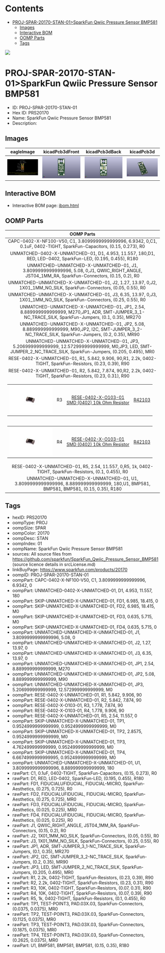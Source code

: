 



Contents
========

* [PROJ-SPAR-20170-STAN-01>SparkFun Qwiic Pressure Sensor BMP581](#proj-spar-20170-stan-01sparkfun-qwiic-pressure-sensor-bmp581)
	* [Images](#images)
	* [Interactive BOM](#interactive-bom)
	* [OOMP Parts](#oomp-parts)
	* [Tags](#tags)
  
![][im]
# PROJ-SPAR-20170-STAN-01>SparkFun Qwiic Pressure Sensor BMP581

- ID: PROJ-SPAR-20170-STAN-01
- Hex ID: PRS20170
- Name: SparkFun Qwiic Pressure Sensor BMP581
- Description: 

## Images
  
  

|eagleImage|kicadPcb3dFront|kicadPcb3dBack|kicadPcb3d|
| :---: | :---: | :---: | :---: |
|[![eagleImage](eagleImage_140.png)](eagleImage_600.png)|[![kicadPcb3dFront](kicadPcb3dFront_140.png)](kicadPcb3dFront_600.png)|[![kicadPcb3dBack](kicadPcb3dBack_140.png)](kicadPcb3dBack_600.png)|[![kicadPcb3d](kicadPcb3d_140.png)](kicadPcb3d_600.png)|

## Interactive BOM

- Interactive BOM page: [ibom.html](kicad/bom/ibom.html)

## OOMP Parts
  

|OOMP Parts|
| :---: |
|CAPC-0402-X-NF100-V50, C1, 3.8099999999999996, 6.9342, 0,C1, 0.1uF, 0402-TIGHT, SparkFun-Capacitors, (0.15, 0.273), R0|
|UNMATCHED-0402-X-UNMATCHED-01, D1, 4.953, 11.557, 180,D1, RED, LED-0402, SparkFun-LED, (0.195, 0.455), R180|
|UNMATCHED-UNMATCHED-X-UNMATCHED-01, J1, 3.8099999999999996, 5.08, 0,J1, QWIIC_RIGHT_ANGLE, JST04_1MM_RA, SparkFun-Connectors, (0.15, 0.2), R0|
|UNMATCHED-UNMATCHED-X-UNMATCHED-01, J2, 1.27, 13.97, 0,J2, 1X01_1MM_NO_SILK, SparkFun-Connectors, (0.05, 0.55), R0|
|UNMATCHED-UNMATCHED-X-UNMATCHED-01, J3, 6.35, 13.97, 0,J3, 1X01_1MM_NO_SILK, SparkFun-Connectors, (0.25, 0.55), R0|
|UNMATCHED-UNMATCHED-X-UNMATCHED-01, JP1, 2.54, 8.889999999999999, M270,JP1, ADR, SMT-JUMPER_3_1-NC_TRACE_SILK, SparkFun-Jumpers, (0.1, 0.35), MR270|
|UNMATCHED-UNMATCHED-X-UNMATCHED-01, JP2, 5.08, 8.889999999999999, M90,JP2, I2C, SMT-JUMPER_3_2-NC_TRACE_SILK, SparkFun-Jumpers, (0.2, 0.35), MR90|
|UNMATCHED-UNMATCHED-X-UNMATCHED-01, JP3, 5.206999999999999, 12.572999999999999, M0,JP3, LED, SMT-JUMPER_2_NC_TRACE_SILK, SparkFun-Jumpers, (0.205, 0.495), MR0|
|RESE-0402-X-UNMATCHED-01, R1, 5.842, 9.906, 90,R1, 2.2k, 0402-TIGHT, SparkFun-Resistors, (0.23, 0.39), R90|
|RESE-0402-X-UNMATCHED-01, R2, 5.842, 7.874, 90,R2, 2.2k, 0402-TIGHT, SparkFun-Resistors, (0.23, 0.31), R90|
|<table><tr><td>![RESE-0402-X-O103-01](https://raw.githubusercontent.com/oomlout/oomlout_OOMP_parts/main/RESE-0402-X-O103-01/image_140.jpg)</td><td> R3</td><td>[RESE-0402-X-O103-01<br>SMD (0402) 10k Ohm Resistor](https://github.com/oomlout/oomlout_OOMP_parts/tree/main/RESE-0402-X-O103-01/)</td><td>[R42103](https://github.com/oomlout/oomlout_OOMP_parts/tree/main/RESE-0402-X-O103-01/)</td></tr></table>|
|<table><tr><td>![RESE-0402-X-O103-01](https://raw.githubusercontent.com/oomlout/oomlout_OOMP_parts/main/RESE-0402-X-O103-01/image_140.jpg)</td><td> R4</td><td>[RESE-0402-X-O103-01<br>SMD (0402) 10k Ohm Resistor](https://github.com/oomlout/oomlout_OOMP_parts/tree/main/RESE-0402-X-O103-01/)</td><td>[R42103](https://github.com/oomlout/oomlout_OOMP_parts/tree/main/RESE-0402-X-O103-01/)</td></tr></table>|
|RESE-0402-X-UNMATCHED-01, R5, 2.54, 11.557, 0,R5, 1k, 0402-TIGHT, SparkFun-Resistors, (0.1, 0.455), R0|
|UNMATCHED-UNMATCHED-X-UNMATCHED-01, U1, 3.8099999999999996, 8.889999999999999, 180,U1, BMP581, BMP581, BMP581, (0.15, 0.35), R180|

## Tags

- hexID: PRS20170
- oompType: PROJ
- oompSize: SPAR
- oompColor: 20170
- oompDesc: STAN
- oompIndex: 01
- oompName: SparkFun Qwiic Pressure Sensor BMP581
- sources: All source files from https://github.com/sparkfun/SparkFun_Qwiic_Pressure_Sensor_BMP581 (source licence details in srcLicense.md)
- linkBuyPage: https://www.sparkfun.com/products/20170
- oompID: PROJ-SPAR-20170-STAN-01
- oompPart: CAPC-0402-X-NF100-V50, C1, 3.8099999999999996, 6.9342, 0
- oompPart: UNMATCHED-0402-X-UNMATCHED-01, D1, 4.953, 11.557, 180
- oompPart: SKIP-UNMATCHED-X-UNMATCHED-01, FD1, 6.985, 18.415, 0
- oompPart: SKIP-UNMATCHED-X-UNMATCHED-01, FD2, 6.985, 18.415, M0
- oompPart: SKIP-UNMATCHED-X-UNMATCHED-01, FD3, 0.635, 5.715, M0
- oompPart: SKIP-UNMATCHED-X-UNMATCHED-01, FD4, 0.635, 5.715, 0
- oompPart: UNMATCHED-UNMATCHED-X-UNMATCHED-01, J1, 3.8099999999999996, 5.08, 0
- oompPart: UNMATCHED-UNMATCHED-X-UNMATCHED-01, J2, 1.27, 13.97, 0
- oompPart: UNMATCHED-UNMATCHED-X-UNMATCHED-01, J3, 6.35, 13.97, 0
- oompPart: UNMATCHED-UNMATCHED-X-UNMATCHED-01, JP1, 2.54, 8.889999999999999, M270
- oompPart: UNMATCHED-UNMATCHED-X-UNMATCHED-01, JP2, 5.08, 8.889999999999999, M90
- oompPart: UNMATCHED-UNMATCHED-X-UNMATCHED-01, JP3, 5.206999999999999, 12.572999999999999, M0
- oompPart: RESE-0402-X-UNMATCHED-01, R1, 5.842, 9.906, 90
- oompPart: RESE-0402-X-UNMATCHED-01, R2, 5.842, 7.874, 90
- oompPart: RESE-0402-X-O103-01, R3, 1.778, 7.874, 90
- oompPart: RESE-0402-X-O103-01, R4, 1.778, 9.906, 90
- oompPart: RESE-0402-X-UNMATCHED-01, R5, 2.54, 11.557, 0
- oompPart: SKIP-UNMATCHED-X-UNMATCHED-01, TP1, 0.9524999999999999, 0.9524999999999999, M0
- oompPart: SKIP-UNMATCHED-X-UNMATCHED-01, TP2, 2.8575, 0.9524999999999999, M0
- oompPart: SKIP-UNMATCHED-X-UNMATCHED-01, TP3, 4.762499999999999, 0.9524999999999999, M0
- oompPart: SKIP-UNMATCHED-X-UNMATCHED-01, TP4, 6.6674999999999995, 0.9524999999999999, M0
- oompPart: UNMATCHED-UNMATCHED-X-UNMATCHED-01, U1, 3.8099999999999996, 8.889999999999999, 180
- rawPart: C1, 0.1uF, 0402-TIGHT, SparkFun-Capacitors, (0.15, 0.273), R0
- rawPart: D1, RED, LED-0402, SparkFun-LED, (0.195, 0.455), R180
- rawPart: FD1, FIDUCIALUFIDUCIAL, FIDUCIAL-MICRO, SparkFun-Aesthetics, (0.275, 0.725), R0
- rawPart: FD2, FIDUCIALUFIDUCIAL, FIDUCIAL-MICRO, SparkFun-Aesthetics, (0.275, 0.725), MR0
- rawPart: FD3, FIDUCIALUFIDUCIAL, FIDUCIAL-MICRO, SparkFun-Aesthetics, (0.025, 0.225), MR0
- rawPart: FD4, FIDUCIALUFIDUCIAL, FIDUCIAL-MICRO, SparkFun-Aesthetics, (0.025, 0.225), R0
- rawPart: J1, QWIIC_RIGHT_ANGLE, JST04_1MM_RA, SparkFun-Connectors, (0.15, 0.2), R0
- rawPart: J2, 1X01_1MM_NO_SILK, SparkFun-Connectors, (0.05, 0.55), R0
- rawPart: J3, 1X01_1MM_NO_SILK, SparkFun-Connectors, (0.25, 0.55), R0
- rawPart: JP1, ADR, SMT-JUMPER_3_1-NC_TRACE_SILK, SparkFun-Jumpers, (0.1, 0.35), MR270
- rawPart: JP2, I2C, SMT-JUMPER_3_2-NC_TRACE_SILK, SparkFun-Jumpers, (0.2, 0.35), MR90
- rawPart: JP3, LED, SMT-JUMPER_2_NC_TRACE_SILK, SparkFun-Jumpers, (0.205, 0.495), MR0
- rawPart: R1, 2.2k, 0402-TIGHT, SparkFun-Resistors, (0.23, 0.39), R90
- rawPart: R2, 2.2k, 0402-TIGHT, SparkFun-Resistors, (0.23, 0.31), R90
- rawPart: R3, 10K, 0402-TIGHT, SparkFun-Resistors, (0.07, 0.31), R90
- rawPart: R4, 10K, 0402-TIGHT, SparkFun-Resistors, (0.07, 0.39), R90
- rawPart: R5, 1k, 0402-TIGHT, SparkFun-Resistors, (0.1, 0.455), R0
- rawPart: TP1, TEST-POINT3, PAD.03X.03, SparkFun-Connectors, (0.0375, 0.0375), MR0
- rawPart: TP2, TEST-POINT3, PAD.03X.03, SparkFun-Connectors, (0.1125, 0.0375), MR0
- rawPart: TP3, TEST-POINT3, PAD.03X.03, SparkFun-Connectors, (0.1875, 0.0375), MR0
- rawPart: TP4, TEST-POINT3, PAD.03X.03, SparkFun-Connectors, (0.2625, 0.0375), MR0
- rawPart: U1, BMP581, BMP581, BMP581, (0.15, 0.35), R180



[im]: kicadPcb3d_450.png
